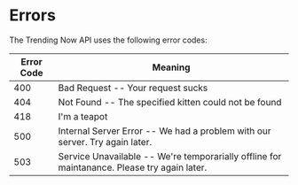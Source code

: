 # Errors

The Trending Now API uses the following error codes:

Error Code | Meaning
---------- | -------
400 | Bad Request -- Your request sucks
404 | Not Found -- The specified kitten could not be found
418 | I'm a teapot
500 | Internal Server Error -- We had a problem with our server. Try again later.
503 | Service Unavailable -- We're temporarially offline for maintanance. Please try again later.
